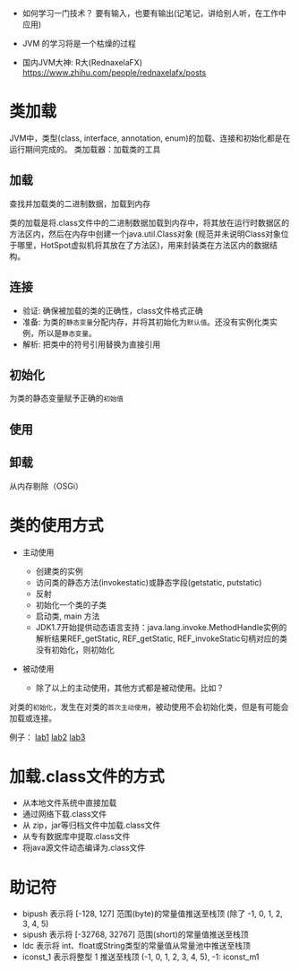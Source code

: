 - 如何学习一门技术？
  要有输入，也要有输出(记笔记，讲给别人听，在工作中应用)
  
- JVM 的学习将是一个枯燥的过程

- 国内JVM大神: R大(RednaxelaFX)  https://www.zhihu.com/people/rednaxelafx/posts

# 类加载
JVM中，类型(class, interface, annotation, enum)的加载、连接和初始化都是在运行期间完成的。
类加载器：加载类的工具

## 加载
查找并加载类的二进制数据，加载到内存

类的加载是将.class文件中的二进制数据加载到内存中，将其放在运行时数据区的方法区内，然后在内存中创建一个java.util.Class对象
(规范并未说明Class对象位于哪里，HotSpot虚拟机将其放在了方法区)，用来封装类在方法区内的数据结构。

## 连接
- 验证: 确保被加载的类的正确性，class文件格式正确
- 准备: 为类的`静态变量`分配内存，并将其初始化为`默认值`。还没有实例化类实例，所以是`静态变量`。
- 解析: 把类中的符号引用替换为直接引用

## 初始化
为类的静态变量赋予正确的`初始值`

## 使用

## 卸载
从内存剔除（OSGi）

# 类的使用方式
- 主动使用
  - 创建类的实例
  - 访问类的静态方法(invokestatic)或静态字段(getstatic, putstatic)
  - 反射
  - 初始化一个类的子类
  - 启动类, main 方法
  - JDK1.7开始提供动态语言支持：java.lang.invoke.MethodHandle实例的解析结果REF_getStatic, REF_getStatic, REF_invokeStatic句柄对应的类没有初始化，则初始化
  
- 被动使用
  - 除了以上的主动使用，其他方式都是被动使用。比如？
  
对类的`初始化`，发生在对类的`首次主动使用`，被动使用不会初始化类，但是有可能会加载或连接。

例子：
[lab1](../src/jvm/lab1) 
[lab2](../src/jvm/lab2)
[lab3](../src/jvm/lab3)
 
# 加载.class文件的方式
- 从本地文件系统中直接加载
- 通过网络下载.class文件
- 从 zip，jar等归档文件中加载.class文件
- 从专有数据库中提取.class文件
- 将java源文件动态编译为.class文件

# 助记符
- bipush 表示将 [-128, 127] 范围(byte)的常量值推送至栈顶 (除了 -1, 0, 1, 2, 3, 4, 5)
- sipush 表示将 [-32768, 32767] 范围(short)的常量值推送至栈顶
- ldc 表示将 int、float或String类型的常量值从常量池中推送至栈顶
- iconst_1 表示将整型 1 推送至栈顶 (-1, 0, 1, 2, 3, 4, 5), -1: iconst_m1
